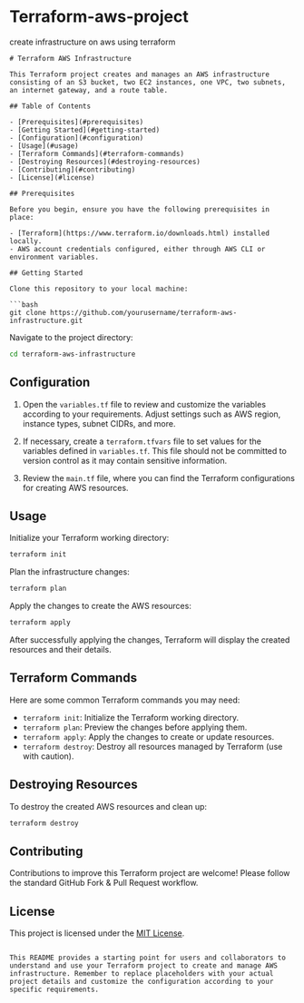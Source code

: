 # Terraform-aws-project
create infrastructure on aws using terraform

```mark
# Terraform AWS Infrastructure

This Terraform project creates and manages an AWS infrastructure consisting of an S3 bucket, two EC2 instances, one VPC, two subnets, an internet gateway, and a route table.

## Table of Contents

- [Prerequisites](#prerequisites)
- [Getting Started](#getting-started)
- [Configuration](#configuration)
- [Usage](#usage)
- [Terraform Commands](#terraform-commands)
- [Destroying Resources](#destroying-resources)
- [Contributing](#contributing)
- [License](#license)

## Prerequisites

Before you begin, ensure you have the following prerequisites in place:

- [Terraform](https://www.terraform.io/downloads.html) installed locally.
- AWS account credentials configured, either through AWS CLI or environment variables.

## Getting Started

Clone this repository to your local machine:

```bash
git clone https://github.com/yourusername/terraform-aws-infrastructure.git
```

Navigate to the project directory:

```bash
cd terraform-aws-infrastructure
```

## Configuration

1. Open the `variables.tf` file to review and customize the variables according to your requirements. Adjust settings such as AWS region, instance types, subnet CIDRs, and more.

2. If necessary, create a `terraform.tfvars` file to set values for the variables defined in `variables.tf`. This file should not be committed to version control as it may contain sensitive information.

3. Review the `main.tf` file, where you can find the Terraform configurations for creating AWS resources.

## Usage

Initialize your Terraform working directory:

```bash
terraform init
```

Plan the infrastructure changes:

```bash
terraform plan
```

Apply the changes to create the AWS resources:

```bash
terraform apply
```

After successfully applying the changes, Terraform will display the created resources and their details.

## Terraform Commands

Here are some common Terraform commands you may need:

- `terraform init`: Initialize the Terraform working directory.
- `terraform plan`: Preview the changes before applying them.
- `terraform apply`: Apply the changes to create or update resources.
- `terraform destroy`: Destroy all resources managed by Terraform (use with caution).

## Destroying Resources

To destroy the created AWS resources and clean up:

```bash
terraform destroy
```

## Contributing

Contributions to improve this Terraform project are welcome! Please follow the standard GitHub Fork & Pull Request workflow.

## License

This project is licensed under the [MIT License](LICENSE).
```

This README provides a starting point for users and collaborators to understand and use your Terraform project to create and manage AWS infrastructure. Remember to replace placeholders with your actual project details and customize the configuration according to your specific requirements.
